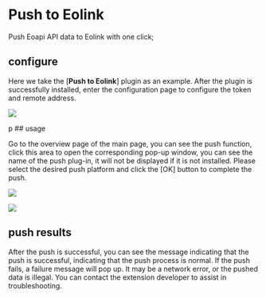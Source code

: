 # Push to Eolink

Push Eoapi API data to Eolink with one click;
## configure

Here we take the [**Push to Eolink**] plugin as an example. After the plugin is successfully installed, enter the configuration page to configure the token and remote address.

![](https://raw.githubusercontent.com/eolinker/eoapi-extensions/main/packages/feature/push/eolink/assets/images/image-05-20_17-09-50.jpg)

 p ## usage

Go to the overview page of the main page, you can see the push function, click this area to open the corresponding pop-up window, you can see the name of the push plug-in, it will not be displayed if it is not installed. Please select the desired push platform and click the [OK] button to complete the push.

![](https://raw.githubusercontent.com/eolinker/eoapi-extensions/main/packages/feature/push/eolink/assets/images/image-20220512173000566.png)

![](https://raw.githubusercontent.com/eolinker/eoapi-extensions/main/packages/feature/push/eolink/assets/images/image-20220512173054947.png)

## push results

After the push is successful, you can see the message indicating that the push is successful, indicating that the push process is normal. If the push fails, a failure message will pop up. It may be a network error, or the pushed data is illegal. You can contact the extension developer to assist in troubleshooting.
